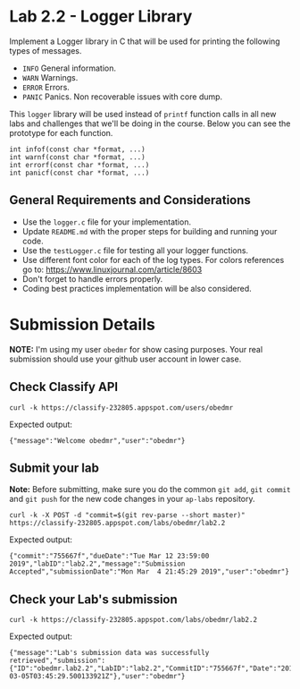 Lab 2.2 - Logger Library
========================

Implement a Logger library in C that will be used for printing the following types of messages.
- `INFO` General information.
- `WARN` Warnings.
- `ERROR` Errors.
- `PANIC` Panics. Non recoverable issues with core dump.

This `logger` library will be used instead of `printf` function calls in all new labs and challenges that we'll be doing in the course.
Below you can see the prototype for each function.

```
int infof(const char *format, ...)
int warnf(const char *format, ...)
int errorf(const char *format, ...)
int panicf(const char *format, ...)
```

General Requirements and Considerations
---------------------------------------
- Use the `logger.c` file for your implementation.
- Update `README.md` with the proper steps for building and running your code.
- Use the `testLogger.c` file for testing all your logger functions.
- Use different font color for each of the log types. For colors references go to: https://www.linuxjournal.com/article/8603
- Don't forget to handle errors properly.
- Coding best practices implementation will be also considered.


Submission Details
==================

**NOTE:** I'm using my user `obedmr` for show casing purposes. Your real submission should use your github user account in lower case.

## Check Classify API
```
curl -k https://classify-232805.appspot.com/users/obedmr
```
Expected  output:
```
{"message":"Welcome obedmr","user":"obedmr"}
```


## Submit your lab
**Note:** Before submitting, make sure you do the common `git add`, `git commit` and `git push` for the new code changes in your `ap-labs` repository.
```
curl -k -X POST -d "commit=$(git rev-parse --short master)" https://classify-232805.appspot.com/labs/obedmr/lab2.2
```

Expected output:
```
{"commit":"755667f","dueDate":"Tue Mar 12 23:59:00 2019","labID":"lab2.2","message":"Submission Accepted","submissionDate":"Mon Mar  4 21:45:29 2019","user":"obedmr"}
```


## Check your Lab's submission
```
curl -k https://classify-232805.appspot.com/labs/obedmr/lab2.2
```

Expected output:
```
{"message":"Lab's submission data was successfully retrieved","submission":{"ID":"obedmr.lab2.2","LabID":"lab2.2","CommitID":"755667f","Date":"2019-03-05T03:45:29.500133921Z"},"user":"obedmr"}
```
